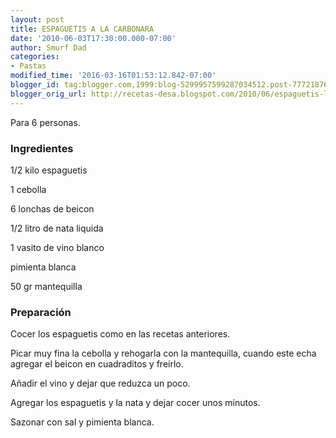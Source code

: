 ```yaml
---
layout: post
title: ESPAGUETIS A LA CARBONARA
date: '2010-06-03T17:30:00.000-07:00'
author: Smurf Dad
categories:
- Pastas
modified_time: '2016-03-16T01:53:12.842-07:00'
blogger_id: tag:blogger.com,1999:blog-5299957599287034512.post-7772187657215752085
blogger_orig_url: http://recetas-desa.blogspot.com/2010/06/espaguetis-la-carbonara.html
---
```


Para 6 personas.

<h3>Ingredientes</h3>


1/2 kilo espaguetis

1 cebolla

6 lonchas de beicon

1/2 litro de nata liquida

1 vasito de vino blanco

pimienta blanca

50 gr mantequilla

<h3>Preparaci&oacute;n</h3>


Cocer los espaguetis como en las recetas anteriores.

Picar muy fina la cebolla y rehogarla con la mantequilla, cuando este echa agregar el beicon en cuadraditos y fre&iacute;rlo.

A&ntilde;adir el vino y dejar que reduzca un poco.

Agregar los espaguetis y la nata y dejar cocer unos minutos.

Sazonar con sal y pimienta blanca.

